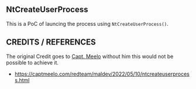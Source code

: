 ## NtCreateUserProcess

This is a PoC of launcing the process using `NtCreateUserProcess()`.

## CREDITS / REFERENCES

The original Credit goes to [Capt. Meelo](https://x.com/CaptMeelo) without him this would not be possible to achieve it.

* https://captmeelo.com/redteam/maldev/2022/05/10/ntcreateuserprocess.html

